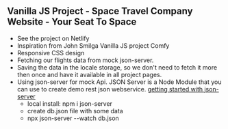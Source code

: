 ## Vanilla JS Project - Space Travel Company Website - Your Seat To Space

- See the project on Netlify
- Inspiration from John Smilga Vanilla JS project Comfy
- Responsive CSS design
- Fetching our flights data from mock json-server.
- Saving the data in the locale storage, so we don't need to fetch it more then once and have it available in all project pages.
- Using json-server for mock Api. JSON Server is a Node Module that
  you can use to create demo rest json webservice.
  [getting started with json-server](https://www.npmjs.com/package/json-server#getting-started)
  - local install: npm i json-server
  - create db.json file with some data
  - npx json-server --watch db.json
